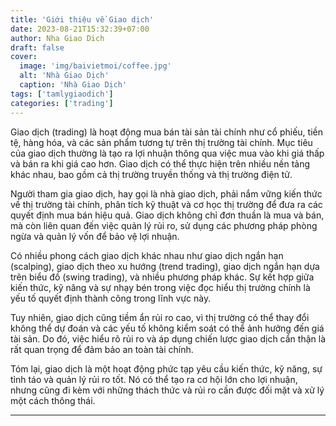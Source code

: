 ```yaml
---
title: 'Giới thiệu về Giao dịch'
date: 2023-08-21T15:32:39+07:00
author: Nha Giao Dich
draft: false
cover:
  image: 'img/baivietmoi/coffee.jpg'
  alt: 'Nhà Giao Dịch'
  caption: 'Nhà Giao Dịch'
tags: ['tamlygiaodich']
categories: ['trading']
---
```


Giao dịch (trading) là hoạt động mua bán tài sản tài chính như cổ phiếu, tiền tệ, hàng hóa, và các sản phẩm tương tự trên thị trường tài chính. Mục tiêu của giao dịch thường là tạo ra lợi nhuận thông qua việc mua vào khi giá thấp và bán ra khi giá cao hơn. Giao dịch có thể thực hiện trên nhiều nền tảng khác nhau, bao gồm cả thị trường truyền thống và thị trường điện tử.

Người tham gia giao dịch, hay gọi là nhà giao dịch, phải nắm vững kiến thức về thị trường tài chính, phân tích kỹ thuật và cơ học thị trường để đưa ra các quyết định mua bán hiệu quả. Giao dịch không chỉ đơn thuần là mua và bán, mà còn liên quan đến việc quản lý rủi ro, sử dụng các phương pháp phòng ngừa và quản lý vốn để bảo vệ lợi nhuận.

Có nhiều phong cách giao dịch khác nhau như giao dịch ngắn hạn (scalping), giao dịch theo xu hướng (trend trading), giao dịch ngắn hạn dựa trên biểu đồ (swing trading), và nhiều phương pháp khác. Sự kết hợp giữa kiến thức, kỹ năng và sự nhạy bén trong việc đọc hiểu thị trường chính là yếu tố quyết định thành công trong lĩnh vực này.

Tuy nhiên, giao dịch cũng tiềm ẩn rủi ro cao, vì thị trường có thể thay đổi không thể dự đoán và các yếu tố không kiểm soát có thể ảnh hưởng đến giá tài sản. Do đó, việc hiểu rõ rủi ro và áp dụng chiến lược giao dịch cẩn thận là rất quan trọng để đảm bảo an toàn tài chính.

Tóm lại, giao dịch là một hoạt động phức tạp yêu cầu kiến thức, kỹ năng, sự tỉnh táo và quản lý rủi ro tốt. Nó có thể tạo ra cơ hội lớn cho lợi nhuận, nhưng cũng đi kèm với những thách thức và rủi ro cần được đối mặt và xử lý một cách thông thái.

---
